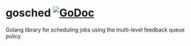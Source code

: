 # gosched [![GoDoc](https://godoc.org/github.com/aleccunningham/goshed?status.svg)](https://godoc.org/github.com/aleccunningham/gosched)
Golang library for scheduling jobs using the multi-level feedback queue policy
